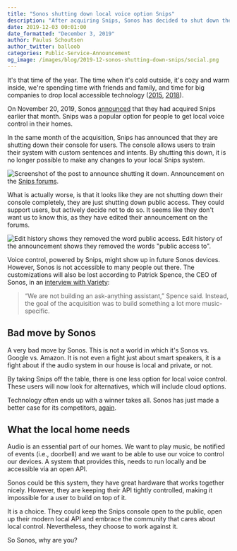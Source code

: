 ```yaml
---
title: "Sonos shutting down local voice option Snips"
description: "After acquiring Snips, Sonos has decided to shut down the option to build local voice control."
date: 2019-12-03 00:01:00
date_formatted: "December 3, 2019"
author: Paulus Schoutsen
author_twitter: balloob
categories: Public-Service-Announcement
og_image: /images/blog/2019-12-sonos-shutting-down-snips/social.png
---
```


It's that time of the year. The time when it's cold outside, it's cozy and warm inside, we're spending time with friends and family, and time for big companies to drop local accessible technology ([2015](/blog/2015/12/12/philips-hue-blocks-3rd-party-bulbs/), [2018](/blog/2018/12/17/logitech-harmony-removes-local-api/)).

On November 20, 2019, Sonos [announced](https://investors.sonos.com/news-and-events/investor-news/latest-news/2019/Sonos-Announces-Acquisition-of-Snips/default.aspx) that they had acquired Snips earlier that month. Snips was a popular option for people to get local voice control in their homes.

In the same month of the acquisition, Snips has announced that they are shutting down their console for users. The console allows users to train their system with custom sentences and intents. By shutting this down, it is no longer possible to make any changes to your local Snips system.

<p class='img'>
  <img src='/images/blog/2019-12-sonos-shutting-down-snips/snips-post-1.png' alt='Screenshot of the post to announce shutting it down.'>
  Announcement on the <a href="https://forum.snips.ai/t/important-message-regarding-the-snips-console/4145">Snips forums</a>.
</p>

What is actually worse, is that it looks like they are not shutting down their console completely, they are just shutting down public access. They could support users, but actively decide not to do so. It seems like they don't want us to know this, as they have edited their announcement on the forums.

<p class='img'>
  <img src='/images/blog/2019-12-sonos-shutting-down-snips/post-history-screenshot.png' alt='Edit history shows they removed the word public access.'>
  Edit history of the announcement shows they removed the words "public access to".
</p>

Voice control, powered by Snips, might show up in future Sonos devices. However, Sonos is not accessible to many people out there. The customizations will also be lost according to Patrick Spence, the CEO of Sonos, in an [interview with Variety](https://variety.com/2019/digital/news/sonos-snips-acquisition-q4-2019-earnings-1203410771/):

<blockquote>
“We are not building an ask-anything assistant,” Spence said. Instead, the goal of the acquisition was to build something a lot more music-specific.
</blockquote>

## Bad move by Sonos

A very bad move by Sonos. This is not a world in which it's Sonos vs. Google vs. Amazon. It is not even a fight just about smart speakers, it is a fight about if the audio system in our house is local and private, or not.

By taking Snips off the table, there is one less option for local voice control. These users will now look for alternatives, which will include cloud options.

Technology often ends up with a winner takes all. Sonos has just made a better case for its competitors, [again](https://jpmens.net/2018/09/11/upset-at-sonos/).

## What the local home needs

Audio is an essential part of our homes. We want to play music, be notified of events (i.e., doorbell) and we want to be able to use our voice to control our devices. A system that provides this, needs to run locally and be accessible via an open API.

Sonos could be this system, they have great hardware that works together nicely. However, they are keeping their API tightly controlled, making it impossible for a user to build on top of it.

It is a choice. They could keep the Snips console open to the public, open up their modern local API and embrace the community that cares about local control. Nevertheless, they choose to work against it.

So Sonos, why are you?

